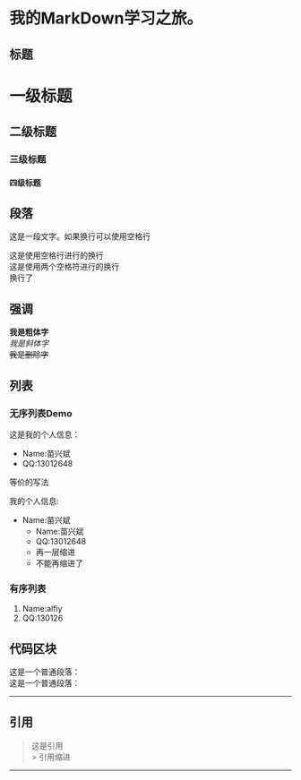 # 我的MarkDown学习之旅。  

## 标题

# 一级标题
## 二级标题
### 三级标题  
#### 四级标题  


## 段落
 这是一段文字。如果换行可以使用空格行
 
 这是使用空格行进行的换行  
 这是使用两个空格符进行的换行  
 换行了
 
## 强调
**我是粗体字**  
*我是斜体字*  
~~我是删除字~~

## 列表

### 无序列表Demo

这是我的个人信息：  
* Name:苗兴斌  
* QQ:13012648  

等价的写法

我的个人信息:  
- Name:苗兴斌  
  - Name:苗兴斌  
  - QQ:13012648  
   - 再一层缩进  
    - 不能再缩进了  
    
### 有序列表
1. Name:alfiy  
2. QQ:130126

## 代码区块  

这是一个普通段落：  
 这是一个普通段落：

---- 

## 引用

> 这是引用  
    > 引用缩进 

---- 



